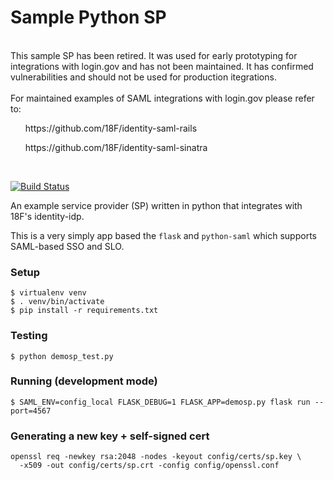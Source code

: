 Sample Python SP
================

<aside class="warning">
<br>This sample SP has been retired.  It was used for early prototyping for integrations with login.gov and has not been maintained. It has confirmed vulnerabilities and should not be used for production itegrations.</br> 
<br>For maintained examples of SAML integrations with login.gov please refer to:
<ul>https://github.com/18F/identity-saml-rails</ul>
<ul>https://github.com/18F/identity-saml-sinatra</ul>
</br>
 
</aside>

[![Build Status](https://travis-ci.org/18F/identity-sp-python.svg?branch=master)](https://travis-ci.org/18F/identity-sp-python)

An example service provider (SP) written in python that integrates with 18F's
identity-idp.

This is a very simply app based the `flask` and `python-saml` which
supports SAML-based SSO and SLO.

### Setup

    $ virtualenv venv
    $ . venv/bin/activate
    $ pip install -r requirements.txt

### Testing

    $ python demosp_test.py

### Running (development mode)

    $ SAML_ENV=config_local FLASK_DEBUG=1 FLASK_APP=demosp.py flask run --port=4567

### Generating a new key + self-signed cert

    openssl req -newkey rsa:2048 -nodes -keyout config/certs/sp.key \
      -x509 -out config/certs/sp.crt -config config/openssl.conf
